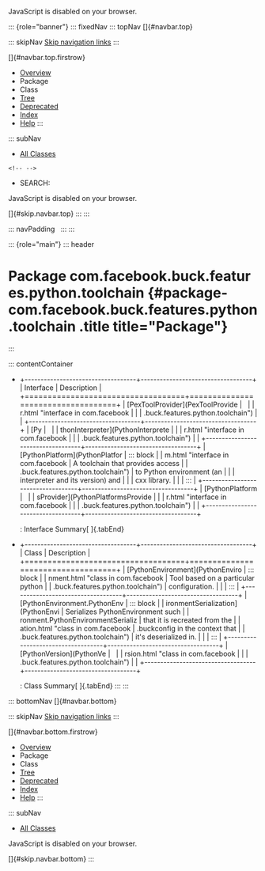 <div>

JavaScript is disabled on your browser.

</div>

::: {role="banner"}
::: fixedNav
::: topNav
[]{#navbar.top}

::: skipNav
[Skip navigation links](#skip.navbar.top "Skip navigation links")
:::

[]{#navbar.top.firstrow}

-   [Overview](../../../../../../index.html)
-   Package
-   Class
-   [Tree](package-tree.html)
-   [Deprecated](../../../../../../deprecated-list.html)
-   [Index](../../../../../../index-all.html)
-   [Help](../../../../../../help-doc.html)
:::

::: subNav
-   [All Classes](../../../../../../allclasses.html)

```{=html}
<!-- -->
```
-   SEARCH:

<div>

<div>

JavaScript is disabled on your browser.

</div>

</div>

[]{#skip.navbar.top}
:::
:::

::: navPadding
 
:::
:::

::: {role="main"}
::: header
# Package com.facebook.buck.features.python.toolchain {#package-com.facebook.buck.features.python.toolchain .title title="Package"}
:::

::: contentContainer
-   +-----------------------------------+-----------------------------------+
    | Interface                         | Description                       |
    +===================================+===================================+
    | [PexToolProvider](PexToolProvide  |                                   |
    | r.html "interface in com.facebook |                                   |
    | .buck.features.python.toolchain") |                                   |
    +-----------------------------------+-----------------------------------+
    | [Py                               |                                   |
    | thonInterpreter](PythonInterprete |                                   |
    | r.html "interface in com.facebook |                                   |
    | .buck.features.python.toolchain") |                                   |
    +-----------------------------------+-----------------------------------+
    | [PythonPlatform](PythonPlatfor    | ::: block                         |
    | m.html "interface in com.facebook | A toolchain that provides access  |
    | .buck.features.python.toolchain") | to Python environment (an         |
    |                                   | interpreter and its version) and  |
    |                                   | cxx library.                      |
    |                                   | :::                               |
    +-----------------------------------+-----------------------------------+
    | [PythonPlatform                   |                                   |
    | sProvider](PythonPlatformsProvide |                                   |
    | r.html "interface in com.facebook |                                   |
    | .buck.features.python.toolchain") |                                   |
    +-----------------------------------+-----------------------------------+

    : Interface Summary[ ]{.tabEnd}

-   +-----------------------------------+-----------------------------------+
    | Class                             | Description                       |
    +===================================+===================================+
    | [PythonEnvironment](PythonEnviro  | ::: block                         |
    | nment.html "class in com.facebook | Tool based on a particular python |
    | .buck.features.python.toolchain") | configuration.                    |
    |                                   | :::                               |
    +-----------------------------------+-----------------------------------+
    | [PythonEnvironment.PythonEnv      | ::: block                         |
    | ironmentSerialization](PythonEnvi | Serializes PythonEnvironment such |
    | ronment.PythonEnvironmentSerializ | that it is recreated from the     |
    | ation.html "class in com.facebook | .buckconfig in the context that   |
    | .buck.features.python.toolchain") | it\'s deserialized in.            |
    |                                   | :::                               |
    +-----------------------------------+-----------------------------------+
    | [PythonVersion](PythonVe          |                                   |
    | rsion.html "class in com.facebook |                                   |
    | .buck.features.python.toolchain") |                                   |
    +-----------------------------------+-----------------------------------+

    : Class Summary[ ]{.tabEnd}
:::
:::

::: bottomNav
[]{#navbar.bottom}

::: skipNav
[Skip navigation links](#skip.navbar.bottom "Skip navigation links")
:::

[]{#navbar.bottom.firstrow}

-   [Overview](../../../../../../index.html)
-   Package
-   Class
-   [Tree](package-tree.html)
-   [Deprecated](../../../../../../deprecated-list.html)
-   [Index](../../../../../../index-all.html)
-   [Help](../../../../../../help-doc.html)
:::

::: subNav
-   [All Classes](../../../../../../allclasses.html)

<div>

<div>

JavaScript is disabled on your browser.

</div>

</div>

[]{#skip.navbar.bottom}
:::
